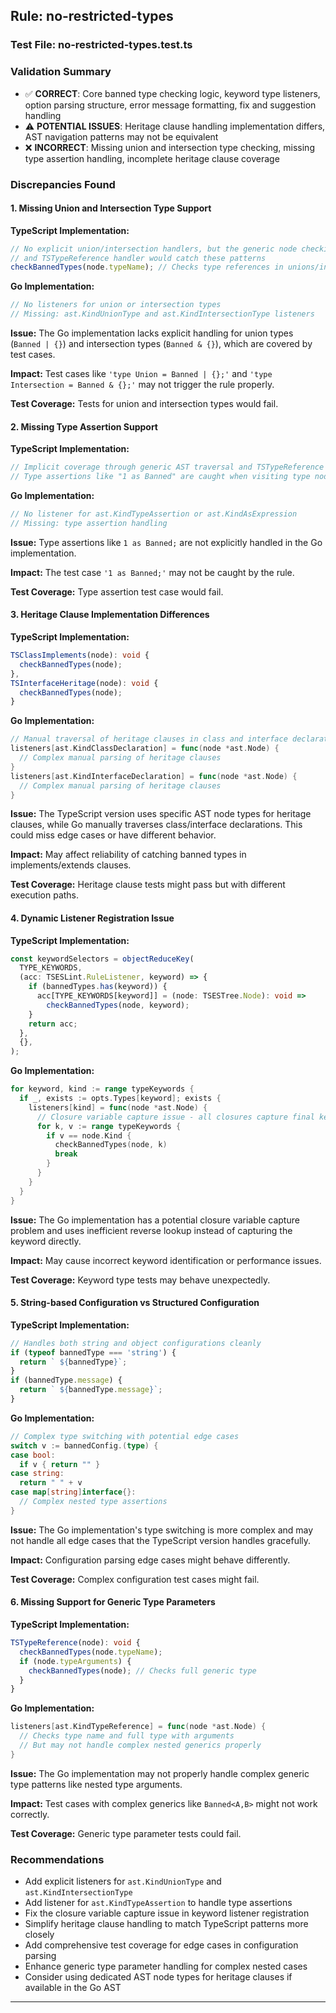 ## Rule: no-restricted-types

### Test File: no-restricted-types.test.ts

### Validation Summary
- ✅ **CORRECT**: Core banned type checking logic, keyword type listeners, option parsing structure, error message formatting, fix and suggestion handling
- ⚠️ **POTENTIAL ISSUES**: Heritage clause handling implementation differs, AST navigation patterns may not be equivalent
- ❌ **INCORRECT**: Missing union and intersection type checking, missing type assertion handling, incomplete heritage clause coverage

### Discrepancies Found

#### 1. Missing Union and Intersection Type Support
**TypeScript Implementation:**
```typescript
// No explicit union/intersection handlers, but the generic node checking
// and TSTypeReference handler would catch these patterns
checkBannedTypes(node.typeName); // Checks type references in unions/intersections
```

**Go Implementation:**
```go
// No listeners for union or intersection types
// Missing: ast.KindUnionType and ast.KindIntersectionType listeners
```

**Issue:** The Go implementation lacks explicit handling for union types (`Banned | {}`) and intersection types (`Banned & {}`), which are covered by test cases.

**Impact:** Test cases like `'type Union = Banned | {};'` and `'type Intersection = Banned & {};'` may not trigger the rule properly.

**Test Coverage:** Tests for union and intersection types would fail.

#### 2. Missing Type Assertion Support
**TypeScript Implementation:**
```typescript
// Implicit coverage through generic AST traversal and TSTypeReference
// Type assertions like "1 as Banned" are caught when visiting type nodes
```

**Go Implementation:**
```go
// No listener for ast.KindTypeAssertion or ast.KindAsExpression
// Missing: type assertion handling
```

**Issue:** Type assertions like `1 as Banned;` are not explicitly handled in the Go implementation.

**Impact:** The test case `'1 as Banned;'` may not be caught by the rule.

**Test Coverage:** Type assertion test case would fail.

#### 3. Heritage Clause Implementation Differences
**TypeScript Implementation:**
```typescript
TSClassImplements(node): void {
  checkBannedTypes(node);
},
TSInterfaceHeritage(node): void {
  checkBannedTypes(node);
}
```

**Go Implementation:**
```go
// Manual traversal of heritage clauses in class and interface declarations
listeners[ast.KindClassDeclaration] = func(node *ast.Node) {
  // Complex manual parsing of heritage clauses
}
listeners[ast.KindInterfaceDeclaration] = func(node *ast.Node) {
  // Complex manual parsing of heritage clauses  
}
```

**Issue:** The TypeScript version uses specific AST node types for heritage clauses, while Go manually traverses class/interface declarations. This could miss edge cases or have different behavior.

**Impact:** May affect reliability of catching banned types in implements/extends clauses.

**Test Coverage:** Heritage clause tests might pass but with different execution paths.

#### 4. Dynamic Listener Registration Issue
**TypeScript Implementation:**
```typescript
const keywordSelectors = objectReduceKey(
  TYPE_KEYWORDS,
  (acc: TSESLint.RuleListener, keyword) => {
    if (bannedTypes.has(keyword)) {
      acc[TYPE_KEYWORDS[keyword]] = (node: TSESTree.Node): void =>
        checkBannedTypes(node, keyword);
    }
    return acc;
  },
  {},
);
```

**Go Implementation:**
```go
for keyword, kind := range typeKeywords {
  if _, exists := opts.Types[keyword]; exists {
    listeners[kind] = func(node *ast.Node) {
      // Closure variable capture issue - all closures capture final keyword value
      for k, v := range typeKeywords {
        if v == node.Kind {
          checkBannedTypes(node, k)
          break
        }
      }
    }
  }
}
```

**Issue:** The Go implementation has a potential closure variable capture problem and uses inefficient reverse lookup instead of capturing the keyword directly.

**Impact:** May cause incorrect keyword identification or performance issues.

**Test Coverage:** Keyword type tests may behave unexpectedly.

#### 5. String-based Configuration vs Structured Configuration
**TypeScript Implementation:**
```typescript
// Handles both string and object configurations cleanly
if (typeof bannedType === 'string') {
  return ` ${bannedType}`;
}
if (bannedType.message) {
  return ` ${bannedType.message}`;
}
```

**Go Implementation:**
```go
// Complex type switching with potential edge cases
switch v := bannedConfig.(type) {
case bool:
  if v { return "" }
case string:
  return " " + v
case map[string]interface{}:
  // Complex nested type assertions
}
```

**Issue:** The Go implementation's type switching is more complex and may not handle all edge cases that the TypeScript version handles gracefully.

**Impact:** Configuration parsing edge cases might behave differently.

**Test Coverage:** Complex configuration test cases might fail.

#### 6. Missing Support for Generic Type Parameters
**TypeScript Implementation:**
```typescript
TSTypeReference(node): void {
  checkBannedTypes(node.typeName);
  if (node.typeArguments) {
    checkBannedTypes(node); // Checks full generic type
  }
}
```

**Go Implementation:**
```go
listeners[ast.KindTypeReference] = func(node *ast.Node) {
  // Checks type name and full type with arguments
  // But may not handle complex nested generics properly
}
```

**Issue:** The Go implementation may not properly handle complex generic type patterns like nested type arguments.

**Impact:** Test cases with complex generics like `Banned<A,B>` might not work correctly.

**Test Coverage:** Generic type parameter tests could fail.

### Recommendations
- Add explicit listeners for `ast.KindUnionType` and `ast.KindIntersectionType`
- Add listener for `ast.KindTypeAssertion` to handle type assertions
- Fix the closure variable capture issue in keyword listener registration
- Simplify heritage clause handling to match TypeScript patterns more closely
- Add comprehensive test coverage for edge cases in configuration parsing
- Enhance generic type parameter handling for complex nested cases
- Consider using dedicated AST node types for heritage clauses if available in the Go AST

---